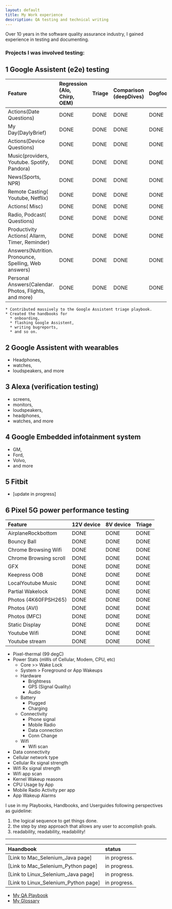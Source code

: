```yaml
---
layout: default
title: My Work experience
description: QA testing and technical writing
---
```

Over 10 years in the software quality assurance industry,
I gained experience in testing and documenting.

### Projects I was involved testing:

## 1 Google Assistent (e2e) testing


| Feature        | Regression<br>(Alo, Chirp, OEM) | Triage | Comparison<br>(deepDives) | Dogfood |
|:-------------|:---------------------------------|:------|:--------------------------|:------|
| Actions(Date Questions)           | DONE                             | DONE  | DONE                      | DONE  |
| My Day(DaylyBrief)                | DONE                             | DONE  | DONE                      | DONE  |
| Actions(Device Questions)         | DONE                             | DONE  | DONE                      | DONE  |
| Music(providers, Youtube. Spotify, Pandora)           | DONE                             | DONE  | DONE                      | DONE  |
| News(Sports, NPR)                 | DONE                             | DONE  | DONE                      | DONE  |
| Remote Casting( Youtube, Netflix) | DONE                             | DONE  | DONE                      | DONE  |
| Actions( Misc)                    | DONE                             | DONE  | DONE                      | DONE  |
| Radio, Podcast( Questions)        | DONE                             | DONE  | DONE                      | DONE  |
| Productivity Actions( Allarm, Timer, Reminder)        | DONE                             | DONE  | DONE                      | DONE  |
| Answers(Nutrition. Pronounce, Spelling, Web answers)  | DONE                             | DONE  | DONE                      | DONE  |
| Personal Answers(Calendar. Photos, Flights, and more) | DONE                             | DONE  | DONE                      | DONE  |

```
* Contributed massively to the Google Assistent triage playbook.
* Created the handbooks for 
  * onboarding, 
  * flashing Google Assistent, 
  * writing bugreports, 
  * and so on.
```

## 2 Google Assistent with wearables
  - Headphones,
  - watches,
  - loudspeakers, and more

## 3 Alexa  (verification testing)
  -  screens,
  - monitors,
  - loudspeakers,
  - headphones,
  - watches, and more

## 4 Google Embedded infotainment system
  - GM,
  - Ford,
  - Volvo,
  - and more

## 5 Fitbit
- [update in progress]

## 6 Pixel 5G power performance testing

| Feature        | 12V device| 8V device| Triage | 
|:-------------|:------------------|:------|:------|
| AirplaneRockbottom          | DONE | DONE  | DONE  |
| Bouncy Ball                 | DONE | DONE  | DONE  |
| Chrome Browsing Wifi        | DONE | DONE  | DONE  |
| Chrome Browsing scroll      | DONE | DONE  | DONE  |
| GFX                         | DONE | DONE  | DONE  |
| Keepress OOB                | DONE | DONE  | DONE  |
| LocalYoutube Music          | DONE | DONE  | DONE  |
| Partial Wakelock            | DONE | DONE  | DONE  |
| Photos (4K60FPSH265)        | DONE | DONE  | DONE  |
| Photos (AVI)                | DONE | DONE  | DONE  |
| Photos (MFC)                | DONE | DONE  | DONE  |
| Static Display              | DONE | DONE  | DONE  |
| Youtube Wifi                | DONE | DONE  | DONE  |
| Youtube stream              | DONE | DONE  | DONE  |

- Pixel-thermal (99 degC)
- Power Stats (mWs of Cellular, Modem, CPU, etc)
    - Core >> Wake Lock
    - System > Foreground or App Wakeups
    - Hardware
        - Brightness
        - GPS (Signal Quality)
        - Audio
    - Battery
        - Plugged
        - Charging
    - Connectivity
        - Phone signal
        - Mobile Radio
        - Data connection
        - Conn Change
    - Wifi
        - Wifi scan
- Data connectivity
- Cellular network type
- Cellular Rx signal strength
- Wifi Rx signal strength
- Wifi app scan
- Kernel Wakeup reasons
- CPU Usage by App
- Mobile Radio Activity per app
- App Wakeup Alarms


I use in my Playbooks, Handbooks, and Userguides following perspectives as guideline:

  1) the logical sequence to get things done.
  2) the step by step approach that allows any user to accomplish goals.
  3) readability, readability, readability!


***

| Haandbook                             | status                |
|:-------------------------------------|:----------------------|
| [Link to Mac_Selenium_Java page]     | in progress. |
| [Link to Mac_Selenium_Python page]   | in progress. |
| [Link to Linux_Selenium_Java page]   | in progress.|
| [Link to Linux_Selenium_Python page] | in progress. |

* <a href="https://knowledgebase4testers.github.io/" target="_blank" rel="noopener noreferrer">My QA Playbook</a> 
* <a href="https://trumpfheller.github.io/" target="_blank" rel="noopener noreferrer">My Glossary</a> 
